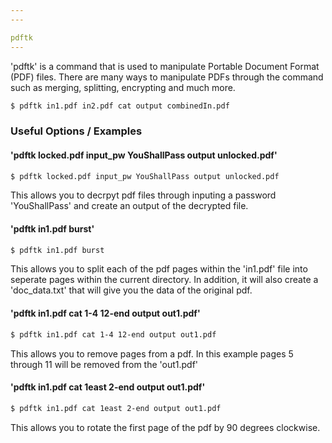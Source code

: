 ```yaml
---
---

pdftk
---
```

'pdftk' is a command that is used to manipulate Portable Document Format (PDF) files. There are many ways to manipulate PDFs through the command such as merging, splitting, encrypting and much more. 
<!-- one line explanation would go here -->

<!-- minimal example -->
~~~bash
$ pdftk in1.pdf in2.pdf cat output combinedIn.pdf
~~~

<!--more-->

### Useful Options / Examples

#### 'pdftk locked.pdf input_pw YouShallPass output unlocked.pdf'
~~~bash
$ pdftk locked.pdf input_pw YouShallPass output unlocked.pdf
~~~

This allows you to decrpyt pdf files through inputing a password 'YouShallPass' and create an output of the decrypted file. 

#### 'pdftk in1.pdf burst'
~~~bash
$ pdftk in1.pdf burst
~~~

This allows you to split each of the pdf pages within the 'in1.pdf' file into seperate pages within the current directory. In addition, it will also create a 'doc_data.txt' that will give you the data of the original pdf.

#### 'pdftk in1.pdf cat 1-4 12-end output out1.pdf'
~~~bash
$ pdftk in1.pdf cat 1-4 12-end output out1.pdf
~~~

This allows you to remove pages from a pdf. In this example pages 5 through 11 will be removed from the 'out1.pdf'

#### 'pdftk in1.pdf cat 1east 2-end output out1.pdf'
~~~bash
$ pdftk in1.pdf cat 1east 2-end output out1.pdf
~~~

This allows you to rotate the first page of the pdf by 90 degrees clockwise. 


